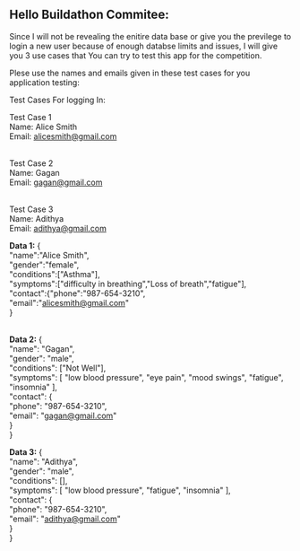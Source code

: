 ## Hello Buildathon Commitee:
Since I will not be revealing the enitire data base or give you the previlege to login a new user because of enough databse limits and issues, I will give you 3 use cases that You can try to test this app for the competition.

Plese use the names and emails given in these test cases for you application testing:

Test Cases For logging In:

Test Case 1 <br>
Name: Alice Smith<br>
Email: alicesmith@gmail.com<br><br>

Test Case 2<br>
Name: Gagan<br>
Email: gagan@gmail.com<br><br>

Test Case 3<br>
Name: Adithya<br>
Email: adithya@gmail.com<br>

**Data 1:**
 {<br>
 "name":"Alice Smith",<br>
 "gender":"female",<br>
 "conditions":["Asthma"],<br>
 "symptoms":["difficulty in breathing","Loss of breath","fatigue"],<br>
 "contact":{"phone":"987-654-3210",<br>
 "email":"alicesmith@gmail.com"<br>
 }<br><br>

**Data 2:**
{<br>
  "name": "Gagan",<br>
  "gender": "male",<br>
  "conditions": ["Not Well"],<br>
  "symptoms": [
    "low blood pressure",
    "eye pain",
    "mood swings",
    "fatigue",
    "insomnia"
  ],<br>
  "contact": {<br>
    "phone": "987-654-3210",<br>
    "email": "gagan@gmail.com"<br>
  }<br>
}<br>

**Data 3:**
{<br>
  "name": "Adithya",<br>
  "gender": "male",<br>
  "conditions": [],<br>
  "symptoms": [
    "low blood pressure",
    "fatigue",
    "insomnia"
  ],<br>
  "contact": {<br>
    "phone": "987-654-3210",<br>
    "email": "adithya@gmail.com"<br>
  }<br>
}
